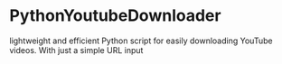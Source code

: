 # PythonYoutubeDownloader
 lightweight and efficient Python script for easily downloading YouTube videos. With just a simple URL input
